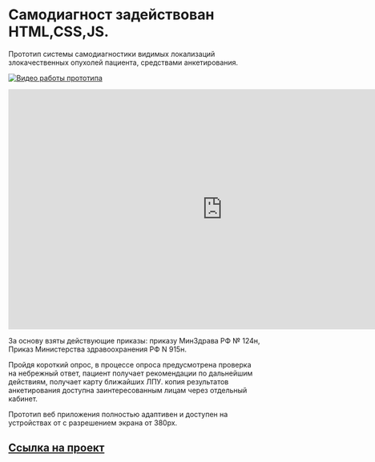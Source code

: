 # Самодиагност задействован HTML,CSS,JS.
 
 
 Прототип системы самодиагностики видимых локализаций злокачественных опухолей пациента, средствами анкетирования. 

 [![Видео работы прототипа](https://genalll.github.io/-23-Health-Science/images/avatardok.png)](https://genalll.github.io/-23-Health-Science/video/sd.ogv)

 <iframe width="854" height="480" src="https://genalll.github.io/-23-Health-Science/video/sd.ogv" frameborder="0" allowfullscreen></iframe>
 
 За основу взяты действующие приказы: приказу МинЗдрава РФ № 124н, Приказ Министерства здравоохранения РФ  N 915н. 
 
 Пройдя короткий опрос, в процессе опроса предусмотрена проверка на небрежный ответ, пациент получает рекомендации по дальнейшим действиям, получает карту ближайших ЛПУ. копия результатов анкетирования доступна заинтересованным лицам через отдельный кабинет.
 
 Прототип веб приложения полностью адаптивен и доступен на устройствах от с разрешением экрана от 380px.

 

<a href="https://genalll.github.io/-23-Health-Science/">Cсылка на проект</a>
---  




